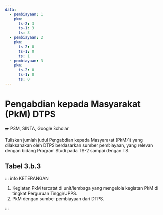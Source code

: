 ```yaml
---
data:
  - pembiayaan: 1
    pkm:
      ts-2: 3
      ts-1: 3
      ts: 3
  - pembiayaan: 2
    pkm:
      ts-2: 0
      ts-1: 0
      ts: 1
  - pembiayaan: 3
    pkm:
      ts-2: 0
      ts-1: 0
      ts: 0
---
```


<script setup>
import { useData } from "vitepress"
import Tabel from '../components/tabel-3b3.vue'

const { frontmatter } = useData()
</script>

# Pengabdian kepada Masyarakat (PkM) DTPS

➡️ P3M, SINTA, Google Scholar

Tuliskan jumlah judul Pengabdian kepada Masyarakat (PkM)1) yang dilaksanakan oleh DTPS berdasarkan sumber pembiayaan, yang relevan dengan bidang Program Studi pada TS-2 sampai dengan TS.

## Tabel 3.b.3

<Tabel :data="frontmatter.data" />

::: info KETERANGAN

1. Kegiatan PkM tercatat di unit/lembaga yang mengelola kegiatan PkM di tingkat Perguruan Tinggi/UPPS.
1. PkM dengan sumber pembiayaan dari DTPS.

:::
